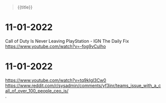 > {{title}} <br>
# 11-01-2022
Call of Duty Is Never Leaving PlayStation - IGN The Daily Fix <br> https://www.youtube.com/watch?v=-fog9vCuIho <br>
# 11-01-2022
https://www.youtube.com/watch?v=tq9kIgI3Cw0 <br>
https://www.reddit.com/r/sysadmin/comments/yf3inr/teams_issue_with_a_call_of_over_100_people_ceo_is/ <br>
.

